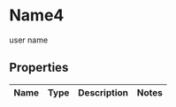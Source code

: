 

# Name4

user name

## Properties

| Name | Type | Description | Notes |
|------------ | ------------- | ------------- | -------------|



